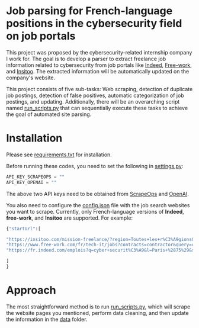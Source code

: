 # Job parsing for French-language positions in the cybersecurity field on job portals

This project was proposed by the cybersecurity-related internship company I work for. The goal is to develop a parser to extract freelance job information related to cybersecurity from job portals like [Indeed](https://fr.indeed.com/), [Free-work](https://www.free-work.com/fr/tech-it), and [Insitoo](https://insitoo.com/). The extracted information will be automatically updated on the company's website.

This project consists of five sub-tasks: Web scraping, detection of duplicate job postings, detection of false positives, automatic categorization of job postings, and updating. Additionally, there will be an overarching script named [run_scripts.py](run_scripts.py) that can sequentially execute these tasks to achieve the goal of automated site parsing.

# Installation

Please see [requirements.txt](requirements.txt) for installation.

Before running these codes, you need to set the following in [settings.py](settings.py):


```python
API_KEY_SCRAPEOPS = ""
API_KEY_OPENAI = ""
```

The above two API keys need to be obtained from [ScrapeOps](https://scrapeops.io/?fpr=lucas37&gad_source=1&gclid=Cj0KCQiAx9q6BhCDARIsACwUxu5p1vYgJippslx3S7qqfowqE5V1nYVpzffv0Zaq5hB_sbjVz97bqWQaAo2HEALw_wcB) and [OpenAI](https://platform.openai.com/docs/overview).

You also need to configure the [config.json](config.json) file with the job search websites you want to scrape. Currently, only French-language versions of **Indeed**, **free-work**, and **Insitoo** are supported. For example:


```python
{"startUrl":[

"https://insitoo.com/mission-freelance/?region=Toutes+les+r%C3%A9gions&search=cyber+s%C3%A9curit%C3%A9",
"https://www.free-work.com/fr/tech-it/jobs?contracts=contractor&query=cissp&freshness=from_1_to_7_days",
"https://fr.indeed.com/emplois?q=cyber+securit%C3%A9&l=Paris+%2875%29&sc=0kf%3Ajt%28subcontract%29%3B"

]
}
```

# Approach

The most straightforward method is to run [run_scripts.py](run_scripts.py), which will scrape the website pages you mentioned, perform data cleaning, and then update the information in the [data](data) folder.
